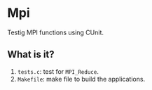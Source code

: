 # Mpi
Testig MPI functions using CUnit.

## What is it?
1. `tests.c`: test for `MPI_Reduce`.
1. `Makefile`: make file to build the applications.

